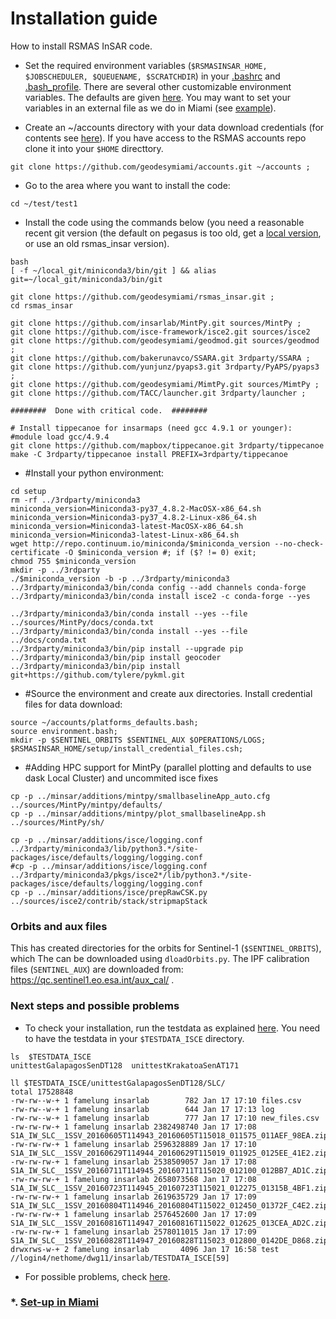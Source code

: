 # Installation guide
How to install RSMAS InSAR code.

* Set the required environment variables (`$RSMASINSAR_HOME, $JOBSCHEDULER, $QUEUENAME, $SCRATCHDIR`) in your [.bashrc](https://github.com/falkamelung/rsmas_insar/blob/master/docs/bashrc_contents.md) 
and [.bash_profile](./bash_profile.md). There are several other customizable environment variables. The defaults are given [here](./custom_variables.md). You may want to set your variables in an external file as we do in Miami (see [example](https://gist.github.com/falkamelung/f1281c38e301a3296ab0483f946cac4b)).

* Create an ~/accounts directory with your data download credentials (for contents see [here](./accounts_info.md)). If you have access to the RSMAS accounts repo clone it into your `$HOME` directtory.

```
git clone https://github.com/geodesymiami/accounts.git ~/accounts ;
```

* Go to the area where you want to install the code:

```
cd ~/test/test1
```

* Install the code using the commands below (you need a reasonable recent git version (the default on pegasus is too old, get a [local version](./install_git.md), or use an old rsmas_insar version). 

```
bash
[ -f ~/local_git/miniconda3/bin/git ] && alias git=~/local_git/miniconda3/bin/git	

git clone https://github.com/geodesymiami/rsmas_insar.git ;
cd rsmas_insar

git clone https://github.com/insarlab/MintPy.git sources/MintPy ;
git clone https://github.com/isce-framework/isce2.git sources/isce2
git clone https://github.com/geodesymiami/geodmod.git sources/geodmod ;
git clone https://github.com/bakerunavco/SSARA.git 3rdparty/SSARA ;
git clone https://github.com/yunjunz/pyaps3.git 3rdparty/PyAPS/pyaps3 ;
git clone https://github.com/geodesymiami/MimtPy.git sources/MimtPy ;
git clone https://github.com/TACC/launcher.git 3rdparty/launcher ;

########  Done with critical code.  ########

# Install tippecanoe for insarmaps (need gcc 4.9.1 or younger):
#module load gcc/4.9.4
git clone https://github.com/mapbox/tippecanoe.git 3rdparty/tippecanoe
make -C 3rdparty/tippecanoe install PREFIX=3rdparty/tippecanoe
```
* #Install your python environment:
```
cd setup
rm -rf ../3rdparty/miniconda3
miniconda_version=Miniconda3-py37_4.8.2-MacOSX-x86_64.sh
miniconda_version=Miniconda3-py37_4.8.2-Linux-x86_64.sh
miniconda_version=Miniconda3-latest-MacOSX-x86_64.sh
miniconda_version=Miniconda3-latest-Linux-x86_64.sh
wget http://repo.continuum.io/miniconda/$miniconda_version --no-check-certificate -O $miniconda_version #; if ($? != 0) exit; 
chmod 755 $miniconda_version
mkdir -p ../3rdparty
./$miniconda_version -b -p ../3rdparty/miniconda3
../3rdparty/miniconda3/bin/conda config --add channels conda-forge
../3rdparty/miniconda3/bin/conda install isce2 -c conda-forge --yes

../3rdparty/miniconda3/bin/conda install --yes --file ../sources/MintPy/docs/conda.txt
../3rdparty/miniconda3/bin/conda install --yes --file ../docs/conda.txt
../3rdparty/miniconda3/bin/pip install --upgrade pip
../3rdparty/miniconda3/bin/pip install geocoder
../3rdparty/miniconda3/bin/pip install git+https://github.com/tylere/pykml.git
```
* #Source the environment and create aux directories. Install credential files for data download:
```
source ~/accounts/platforms_defaults.bash;
source environment.bash;
mkdir -p $SENTINEL_ORBITS $SENTINEL_AUX $OPERATIONS/LOGS;
$RSMASINSAR_HOME/setup/install_credential_files.csh;
```
* #Adding HPC support for MintPy (parallel plotting and defaults to use dask Local Cluster) and uncommited isce fixes
```
cp -p ../minsar/additions/mintpy/smallbaselineApp_auto.cfg ../sources/MintPy/mintpy/defaults/
cp -p ../minsar/additions/mintpy/plot_smallbaselineApp.sh ../sources/MintPy/sh/

cp -p ../minsar/additions/isce/logging.conf ../3rdparty/miniconda3/lib/python3.*/site-packages/isce/defaults/logging/logging.conf
#cp -p ../minsar/additions/isce/logging.conf ../3rdparty/miniconda3/pkgs/isce2*/lib/python3.*/site-packages/isce/defaults/logging/logging.conf
cp -p ../minsar/additions/isce/prepRawCSK.py ../sources/isce2/contrib/stack/stripmapStack
```

### Orbits and aux files
This has created directories for the orbits for Sentinel-1 (`$SENTINEL_ORBITS`), which The can be downloaded using `dloadOrbits.py`. The IPF calibration files (`SENTINEL_AUX`) are downloaded from: https://qc.sentinel1.eo.esa.int/aux_cal/ .
### Next steps and possible problems
* To check your installation, run the testdata as explained [here](https://github.com/geodesymiami/rsmas_insar/wiki/Testing-the-code). You need to have the testdata in your `$TESTDATA_ISCE` directory.

```
ls  $TESTDATA_ISCE
unittestGalapagosSenDT128  unittestKrakatoaSenAT171

ll $TESTDATA_ISCE/unittestGalapagosSenDT128/SLC/
total 17528848
-rw-rw--w-+ 1 famelung insarlab        782 Jan 17 17:10 files.csv
-rw-rw--w-+ 1 famelung insarlab        644 Jan 17 17:13 log
-rw-rw--w-+ 1 famelung insarlab        777 Jan 17 17:10 new_files.csv
-rw-rw-rw-+ 1 famelung insarlab 2382498740 Jan 17 17:08 S1A_IW_SLC__1SSV_20160605T114943_20160605T115018_011575_011AEF_98EA.zip
-rw-rw-rw-+ 1 famelung insarlab 2596328889 Jan 17 17:10 S1A_IW_SLC__1SSV_20160629T114944_20160629T115019_011925_0125EE_41E2.zip
-rw-rw-rw-+ 1 famelung insarlab 2538509057 Jan 17 17:08 S1A_IW_SLC__1SSV_20160711T114945_20160711T115020_012100_012BB7_AD1C.zip
-rw-rw-rw-+ 1 famelung insarlab 2658073568 Jan 17 17:08 S1A_IW_SLC__1SSV_20160723T114945_20160723T115021_012275_01315B_4BF1.zip
-rw-rw-rw-+ 1 famelung insarlab 2619635729 Jan 17 17:09 S1A_IW_SLC__1SSV_20160804T114946_20160804T115022_012450_01372F_C4E2.zip
-rw-rw-rw-+ 1 famelung insarlab 2576452600 Jan 17 17:09 S1A_IW_SLC__1SSV_20160816T114947_20160816T115022_012625_013CEA_AD2C.zip
-rw-rw-rw-+ 1 famelung insarlab 2578011015 Jan 17 17:09 S1A_IW_SLC__1SSV_20160828T114947_20160828T115023_012800_0142DE_D868.zip
drwxrws-w-+ 2 famelung insarlab       4096 Jan 17 16:58 test
//login4/nethome/dwg11/insarlab/TESTDATA_ISCE[59]
```
* For possible problems, check [here](https://github.com/geodesymiami/rsmas_insar/blob/master/setup/installation_issues.md).


### *. [Set-up in Miami](./set_up_miami.md) ###

